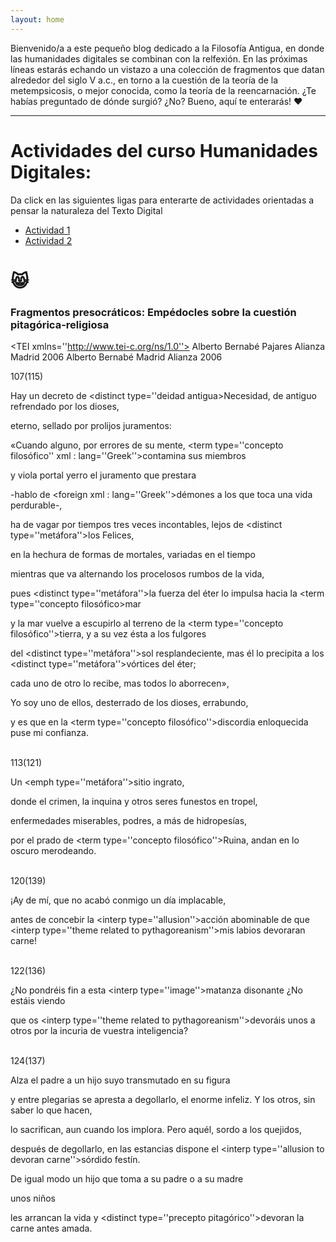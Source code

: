 ```yaml
---
layout: home
---
```


Bienvenido/a a este pequeño blog dedicado a la Filosofía Antigua, en donde las humanidades digitales se combinan con la relfexión.
En las próximas líneas estarás echando un vistazo a una colección de fragmentos que datan alrededor del siglo V a.c., en torno a
la cuestión de la teoría de la metempsicosis, o mejor conocida, como la teoría de la reencarnación. ¿Te habías preguntado de dónde
surgió? ¿No? Bueno, aquí te enterarás! ❤️

---
<h1>Actividades del curso Humanidades Digitales:</h1>


Da click en las siguientes ligas para enterarte de actividades orientadas a pensar la naturaleza del Texto Digital

- [Actividad 1](https://docs.google.com/document/d/1MbotJzewdvXEE1eV8s56UZrFhpG75zNrph3QI81U1OY/edit)
- [Actividad 2](https://docs.google.com/presentation/d/1hEoJQiTYMGfjNjHCyecqLppD_1H0Fyw_CP7ENhacau4/edit#slide=id.p1)

😸
===

### Fragmentos presocráticos: Empédocles sobre la cuestión pitagórica-religiosa


<TEI xmlns=''http://www.tei-c.org/ns/1.0''>
 <teiHeader>
  <fileDEsc>
   <titleStmt>
    <title>Fragmentos presocráticos de Tales a Demócrito</title>
    <author>Alberto Bernabé Pajares</author>
   </titleStmt>
   <publicationStmt>
    <publisher>Alianza</publisher>
    <pubPlace>Madrid</pubPlace>
    <date>2006</date>
   </publicationStmt>
   <sourceDesc>
    <biblStruct>
     <monogr>
      <author>Alberto Bernabé</author>
      <title>Fragmentos presocráticos de Tales a Demócrito</title>
      <imprint>
       <pubPlace>Madrid</pubPlace>
       <publisher>Alianza</publisher>
       <date>2006</date>
      </imprint>
     </monogr>
    </biblStruct>
   </sourceDesc>
  </fileDEsc>
 </teiHeader>
 <text>
  <body>
   <div type=''Fragmento''>
   <idno type=''Fragmento DK''>107(115)</idno>
    
   <br>
    
   Hay un decreto de <distinct type=''deidad antigua>Necesidad</distinct>, de antiguo refrendado por los dioses,<br>
    
    
   eterno, sellado por prolijos juramentos:<br>
    
    
   <cit>«Cuando alguno, por errores de su mente, <term type=''concepto filosófico'' xml : lang=''Greek''>contamina</term> sus miembros<br>
    
    
   y viola portal yerro el juramento que prestara<br>
    
    
   -hablo de <foreign xml : lang=''Greek''>démones</foreign> a los que toca una vida perdurable-,<br>
    
    
   ha de vagar por tiempos tres veces incontables, lejos de <distinct type=''metáfora''>los Felices</distinct>,<br>
    
    
   en la hechura de formas de mortales, variadas en el tiempo<br>
    
    
   mientras que va alternando los procelosos rumbos de la vida,<br>
    
    
   pues <distinct type=''metáfora''>la fuerza del éter</distinct> lo impulsa hacia la <term type=''concepto filosófico>mar</term><br>
    
    
   y la mar vuelve a escupirlo al terreno de la <term type=''concepto filosófico''>tierra</term>, y a su vez ésta a los fulgores<br>
    
    
   del <distinct type=''metáfora''>sol resplandeciente</distinct>, mas él lo precipita a los <distinct type=''metáfora''>vórtices del éter</distinct>;<br>
    
    
   cada uno de otro lo recibe, mas todos lo aborrecen»</cit>,<br>
    
    
   Yo soy uno de ellos, desterrado de los dioses, errabundo,<br>
    
    
   y es que en la <term type=''concepto filosófico''>discordia</term> enloquecida puse mi confianza.
   </div>

   
   <br>

   
   <div type=''Fragmento''>
   <idno type=''Fragmento DK''>113(121)</idno>
    
    
   <br>
    
   Un <emph type=''metáfora''>sitio ingrato</emph>,<br>
    
    
   donde el crimen, la inquina y otros seres funestos en tropel,<br>
    
    
   enfermedades miserables, podres, a más de hidropesías,<br>
    
    
   por el prado de <term type=''concepto filosófico''>Ruina</term>, andan en lo oscuro merodeando.<br>
   </div>

   
   <br>

   
   <div type=''Fragmento''>
   <idno type=''Fragmento DK''>120(139)</idno>
    
    
   <br>
    
    
   ¡Ay de mí, que no acabó conmigo un día implacable,<br>
    
    
   antes de concebir la <interp type=''allusion''>acción abominable</interp> de que <interp type=''theme related to pythagoreanism''>mis labios devoraran carne</interp>!<br>
   </div>

   
   <br>

   
   <div type=''Fragmento''>
   <idno type=''Fragmento DK''>122(136)</idno>
    
    
   ¿No pondréis fin a esta <interp type=''image''>matanza disonante</interp> ¿No estáis viendo<br>
    
    
   que os <interp type=''theme related to pythagoreanism''>devoráis unos a otros</interp> por la incuria de vuestra inteligencia?<br>
   </div>

   
   <br>
   
   
   <div type=''Fragmento''>
  <idno type=''FRagmento DK''>124(137)</idno>
    
    
   Alza el padre a un hijo suyo transmutado en su figura<br>
    
    
   y entre plegarias se apresta a degollarlo, el enorme infeliz. Y los otros, sin saber lo que hacen,<br>
    
    
   lo sacrifican, aun cuando los implora. Pero aquél, sordo a los quejidos,<br>
    
    
   después de degollarlo, en las estancias dispone el  <interp type=''allusion to devoran carne''>sórdido festín</interp>.<br> 
    
    
   De igual modo un hijo que toma a su padre o a su madre<br>
    
    
   unos niños<br>
    
    
   les arrancan la vida y  <distinct type=''precepto pitagórico''>devoran la carne antes amada</distinct>.<br>
   </div>
  </body>
 </text>
</TEI>

     
